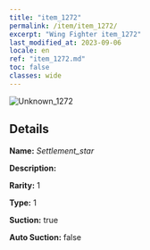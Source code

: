 ```yaml
---
title: "item_1272"
permalink: /item/item_1272/
excerpt: "Wing Fighter item_1272"
last_modified_at: 2023-09-06
locale: en
ref: "item_1272.md"
toc: false
classes: wide
---
```



 ![Unknown_1272](/images/item/Settlement_star_p.png)



## Details

 **Name:** *Settlement_star* 

 **Description:** 

 **Rarity:** 1 

 **Type:** 1 

 **Suction:** true 

 **Auto Suction:** false 


